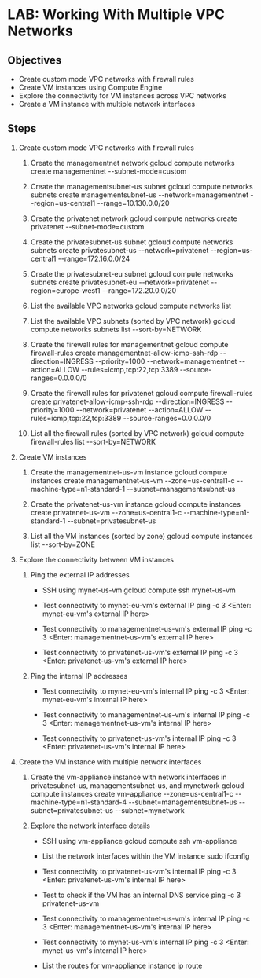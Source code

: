 # LAB: Working With Multiple VPC Networks

## Objectives

- Create custom mode VPC networks with firewall rules
- Create VM instances using Compute Engine
- Explore the connectivity for VM instances across VPC networks
- Create a VM instance with multiple network interfaces

## Steps

1. Create custom mode VPC networks with firewall rules
   1. Create the managementnet network
       gcloud compute networks create managementnet --subnet-mode=custom
   
   2. Create the managementsubnet-us subnet
       gcloud compute networks subnets create managementsubnet-us --network=managementnet --region=us-central1 --range=10.130.0.0/20

   3. Create the privatenet network
       gcloud compute networks create privatenet --subnet-mode=custom

   4. Create the privatesubnet-us subnet
       gcloud compute networks subnets create privatesubnet-us --network=privatenet --region=us-central1 --range=172.16.0.0/24

   5. Create the privatesubnet-eu subnet
       gcloud compute networks subnets create privatesubnet-eu --network=privatenet --region=europe-west1 --range=172.20.0.0/20

   6. List the available VPC networks
       gcloud compute networks list

   7. List the available VPC subnets (sorted by VPC network)
       gcloud compute networks subnets list --sort-by=NETWORK

   8. Create the firewall rules for managementnet
       gcloud compute firewall-rules create managementnet-allow-icmp-ssh-rdp --direction=INGRESS --priority=1000 --network=managementnet --action=ALLOW --rules=icmp,tcp:22,tcp:3389 --source-ranges=0.0.0.0/0

   9. Create the firewall rules for privatenet
       gcloud compute firewall-rules create privatenet-allow-icmp-ssh-rdp --direction=INGRESS --priority=1000 --network=privatenet --action=ALLOW --rules=icmp,tcp:22,tcp:3389 --source-ranges=0.0.0.0/0

   10. List all the firewall rules (sorted by VPC network)
        gcloud compute firewall-rules list --sort-by=NETWORK

2. Create VM instances
   1. Create the managementnet-us-vm instance
       gcloud compute instances create managementnet-us-vm --zone=us-central1-c --machine-type=n1-standard-1 --subnet=managementsubnet-us

   2. Create the privatenet-us-vm instance
       gcloud compute instances create privatenet-us-vm --zone=us-central1-c --machine-type=n1-standard-1 --subnet=privatesubnet-us

   3. List all the VM instances (sorted by zone)
       gcloud compute instances list --sort-by=ZONE

3. Explore the connectivity between VM instances
   1. Ping the external IP addresses
      - SSH using mynet-us-vm
         gcloud compute ssh mynet-us-vm

      -  Test connectivity to mynet-eu-vm's external IP
          ping -c 3 <Enter: mynet-eu-vm's external IP here>

      - Test connectivity to managementnet-us-vm's external IP
          ping -c 3 <Enter: managementnet-us-vm's external IP here>

      - Test connectivity to privatenet-us-vm's external IP
          ping -c 3 <Enter: privatenet-us-vm's external IP here>
    
   2. Ping the internal IP addresses
      - Test connectivity to mynet-eu-vm's internal IP
         ping -c 3 <Enter: mynet-eu-vm's internal IP here>

      - Test connectivity to managementnet-us-vm's internal IP
         ping -c 3 <Enter: managementnet-us-vm's internal IP here>

      - Test connectivity to privatenet-us-vm's internal IP
         ping -c 3 <Enter: privatenet-us-vm's internal IP here>
        
4. Create the VM instance with multiple network interfaces
   1. Create the vm-appliance instance with network interfaces in privatesubnet-us, managementsubnet-us, and mynetwork
       gcloud compute instances create vm-appliance --zone=us-central1-c --machine-type=n1-standard-4 --subnet=managementsubnet-us --subnet=privatesubnet-us --subnet=mynetwork

   2. Explore the network interface details
      - SSH using vm-appliance
         gcloud compute ssh vm-appliance

      - List the network interfaces within the VM instance
         sudo ifconfig

      - Test connectivity to privatenet-us-vm's internal IP
         ping -c 3 <Enter: privatenet-us-vm's internal IP here>

      - Test to check if the VM has an internal DNS service
         ping -c 3 privatenet-us-vm

      - Test connectivity to managementnet-us-vm's internal IP
         ping -c 3 <Enter: managementnet-us-vm's internal IP here>

      - Test connectivity to mynet-us-vm's internal IP
         ping -c 3 <Enter: mynet-us-vm's internal IP here>

      - List the routes for vm-appliance instance
         ip route
